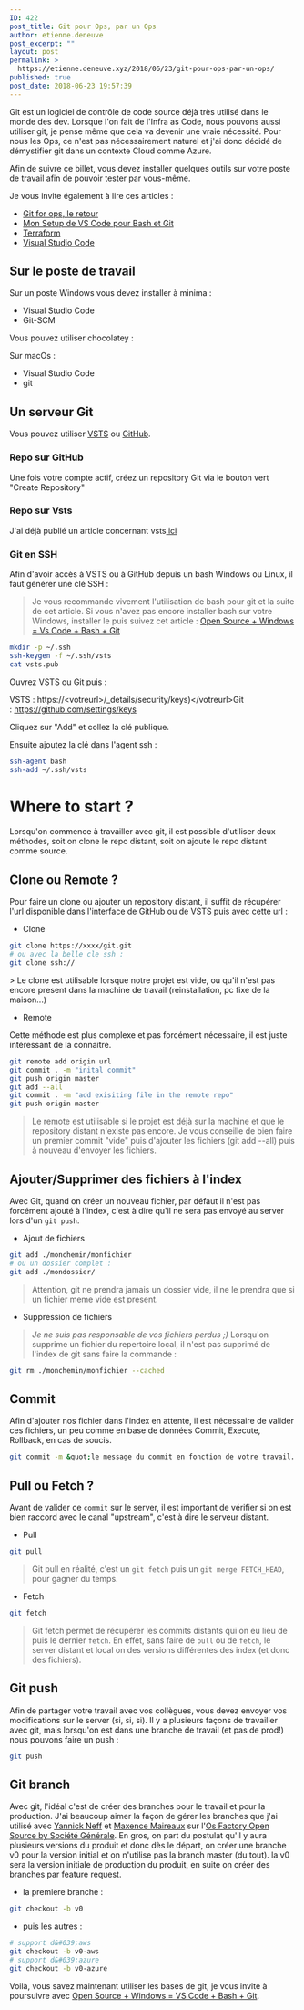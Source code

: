 ```yaml
---
ID: 422
post_title: Git pour Ops, par un Ops
author: etienne.deneuve
post_excerpt: ""
layout: post
permalink: >
  https://etienne.deneuve.xyz/2018/06/23/git-pour-ops-par-un-ops/
published: true
post_date: 2018-06-23 19:57:39
---
```

Git est un logiciel de contrôle de code source déjà très utilisé dans le monde des dev. Lorsque l'on fait de l'Infra as Code, nous pouvons aussi utiliser git, je pense même que cela va devenir une vraie nécessité. Pour nous les Ops, ce n'est pas nécessairement naturel et j'ai donc décidé de démystifier git dans un contexte Cloud comme Azure.

Afin de suivre ce billet, vous devez installer quelques outils sur votre poste de travail afin de pouvoir tester par vous-même.

Je vous invite également à lire ces articles :
- [Git for ops, le retour](https://etienne.deneuve.xyz/2018/06/28/git-pour-les-ops-par-un-ops-le-retour/)
- [Mon Setup de VS Code pour Bash et Git](https://etienne.deneuve.xyz/2018/06/26/setup-vs-code-bash-git/)
- [Terraform](https://etienne.deneuve.xyz/2017/10/01/microsoft-experience-17-infrastructure-code-modelisez-et-provisionnez-vos-services-azure-avec-terraform-et-packer)
- [Visual Studio Code](https://etienne.deneuve.xyz/2017/10/09/vsts-for-ops-1/)

## Sur le poste de travail

Sur un poste Windows vous devez installer à minima :

- Visual Studio Code
- Git-SCM

Vous pouvez utiliser chocolatey :
<script src="https://gist.github.com/EtienneDeneuve/5738b4f0aacac785c2a7f982f0346f5d.js"></script>

Sur macOs :

- Visual Studio Code
- git

## Un serveur Git

Vous pouvez utiliser [VSTS](https://go.microsoft.com/fwlink/?LinkId=307137) ou [GitHub](https://github.com/).

### Repo sur GitHub

Une fois votre compte actif, créez un repository Git via le bouton vert "Create Repository"

### Repo sur Vsts

J'ai déjà publié un article concernant vsts<a href="https://etienne.deneuve.xyz/2017/10/09/vsts-for-ops-1/"> ici</a>

### Git en SSH

Afin d'avoir accès à VSTS ou à GitHub depuis un bash Windows ou Linux, il faut générer une clé SSH :
> Je vous recommande vivement l'utilisation de bash pour git et la suite de cet article. Si vous n'avez pas encore installer bash sur votre Windows, installer le puis suivez cet article : <a href="https://etienne.deneuve.xyz/2018/06/26/setup-vs-code-bash-git/" target="_blank" rel="noopener">Open Source + Windows = Vs Code + Bash + Git</a>

```bash
mkdir -p ~/.ssh
ssh-keygen -f ~/.ssh/vsts
cat vsts.pub
```

Ouvrez VSTS ou Git puis :

VSTS : https://&lt;votreurl&gt;/_details/security/keys)&lt;/votreurl&gt;Git : https://github.com/settings/keys

Cliquez sur &quot;Add&quot; et collez la clé publique.

Ensuite ajoutez la clé dans l&#039;agent ssh :

```bash
ssh-agent bash
ssh-add ~/.ssh/vsts
```

# Where to start ?

Lorsqu&#039;on commence à travailler avec git, il est possible d&#039;utiliser deux méthodes, soit on clone le repo distant, soit on ajoute le repo distant comme source.

## Clone ou Remote ?

Pour faire un clone ou ajouter un repository distant, il suffit de récupérer l&#039;url disponible dans l&#039;interface de GitHub ou de VSTS puis avec cette url :

- Clone

```bash
git clone https://xxxx/git.git
# ou avec la belle cle ssh :
git clone ssh://
```

&gt; Le clone est utilisable lorsque notre projet est vide, ou qu&#039;il n&#039;est pas encore present dans la machine de travail (reinstallation, pc fixe de la maison...)

- Remote

Cette méthode est plus complexe et pas forcément nécessaire, il est juste intéressant de la connaitre.

```bash
git remote add origin url
git commit . -m "inital commit"
git push origin master
git add --all
git commit . -m "add exisiting file in the remote repo"
git push origin master
```

> Le remote est utilisable si le projet est déjà sur la machine et que le repository distant n'existe pas encore.
> Je vous conseille de bien faire un premier commit "vide" puis d'ajouter les fichiers (git add --all) puis à nouveau d'envoyer les fichiers.

## Ajouter/Supprimer des fichiers à l'index

Avec Git, quand on créer un nouveau fichier, par défaut il n'est pas forcément ajouté à l'index, c'est à dire qu'il ne sera pas envoyé au server lors d'un ``git push``.

- Ajout de fichiers

```bash
git add ./monchemin/monfichier
# ou un dossier complet :
git add ./mondossier/
```

> Attention, git ne prendra jamais un dossier vide, il ne le prendra que si un fichier meme vide est present.

- Suppression de fichiers

> *Je ne suis pas responsable de vos fichiers perdus ;)*
> Lorsqu'on supprime un fichier du repertoire local, il n'est pas supprimé de l'index de git sans faire la commande :

```bash
git rm ./monchemin/monfichier --cached
```

## Commit

Afin d'ajouter nos fichier dans l'index en attente, il est nécessaire de valider ces fichiers, un peu comme en base de données Commit, Execute, Rollback, en cas de soucis.

```bash
git commit -m &quot;le message du commit en fonction de votre travail... (pensez à vos collègues !&quot;
```

## Pull ou Fetch ?

Avant de valider ce ``commit`` sur le server, il est important de vérifier si on est bien raccord avec le canal "upstream", c'est à dire le serveur distant.

- Pull

```bash
git pull
```

> Git pull en réalité, c'est un ``git fetch`` puis un ``git merge FETCH_HEAD``, pour gagner du temps.

- Fetch

```bash
git fetch
```

> Git fetch permet de récupérer les commits distants qui on eu lieu de puis le dernier ``fetch``. En effet, sans faire de ``pull`` ou de ``fetch``, le server distant et local on des versions différentes des index (et donc des fichiers).

## Git push

Afin de partager votre travail avec vos collègues, vous devez envoyer vos modifications sur le server (si, si, si).
Il y a plusieurs façons de travailler avec git, mais lorsqu'on est dans une branche de travail (et pas de prod!) nous pouvons faire un push :

```bash
git push
```

## Git branch

Avec git, l'idéal c'est de créer des branches pour le travail et pour la production.
J'ai beaucoup aimer la façon de gérer les branches que j'ai utilisé avec [Yannick Neff](https://www.linkedin.com/in/yannick-neff-7754aa8/) et [Maxence Maireaux](https://www.linkedin.com/in/maxencemaireaux/) sur l'[Os Factory Open Source by Société Générale](github.com/societe-general/os-factory).
En gros, on part du postulat qu'il y aura plusieurs versions du produit et donc dès le départ, on créer une branche v0 pour la version initial et on n'utilise pas la branch master (du tout). la v0 sera la version initiale de production du produit, en suite on créer des branches par feature request.

- la premiere branche :

```bash
git checkout -b v0
```

- puis les autres :

```bash
# support d&#039;aws
git checkout -b v0-aws
# support d&#039;azure
git checkout -b v0-azure

```

Voilà, vous savez maintenant utiliser les bases de git, je vous invite à poursuivre avec <a href="https://etienne.deneuve.xyz/2018/06/26/setup-vs-code-bash-git/" target="_blank" rel="noopener">Open Source + Windows = VS Code + Bash + Git</a>.